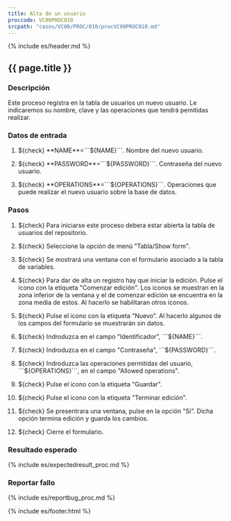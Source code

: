 ```yaml
---
title: Alta de un usuario
proccode: VC00PROC010
srcpath: "casos/VC00/PROC/010/procVC00PROC010.md"
---
```


{% include es/header.md %}

## {{ page.title }}

### Descripción

Este proceso registra en la tabla de usuarios un nuevo usuario. Le indicaremos su nombre, clave y las operaciones
que tendrá pemitidas realizar.

### Datos de entrada

1. ${check} **NAME**=```${NAME}```. Nombre del nuevo usuario.

2. ${check} **PASSWORD**=```${PASSWORD}```. Contraseña del nuevo usuario.

3. ${check} **OPERATIONS**=```${OPERATIONS}```. Operaciones que puede realizar el nuevo usuario sobre la base de datos.


### Pasos

1. ${check} Para iniciarse este proceso debera estar abierta la tabla de usuarios del repositorio.

2. ${check} Seleccione la opción de menú "Tabla/Show form". 

3. ${check} Se mostrará una ventana con el formulario asociado a la tabla de variables.

4. ${check} Para dar de alta un registro hay que iniciar la edición. Pulse el icono con la
   etiqueta "Comenzar edición". Los iconos se muestran en la zona inferior de la ventana y el de comenzar edición se
   encuentra en la zona media de estos. Al hacerlo se habilitaran otros iconos.

6. ${check} Pulse el icono con la etiqueta "Nuevo". Al hacerlo algunos de los campos del formulario se muestrarán
    sin datos.

8. ${check} Indroduzca en el campo "Identificador", ```${NAME}```.

9. ${check} Indroduzca en el campo "Contraseña", ```${PASSWORD}```.

10. ${check} Indroduzca las operaciones permitidas del usuario, ```${OPERATIONS}```,
    en el campo  "Allowed operations".

10. ${check} Pulse el icono con la etiqueta "Guardar".

11. ${check} Pulse el icono con la etiqueta "Terminar edición". 

12. ${check} Se presentrara una ventana, pulse en la opción "Si". Dicha opción termina edición y guarda los cambios.

13. ${check} Cierre el formulario.

### Resultado esperado

{% include es/expectedresult_proc.md %}

### Reportar fallo

{% include es/reportbug_proc.md %}

{% include es/footer.html %}
